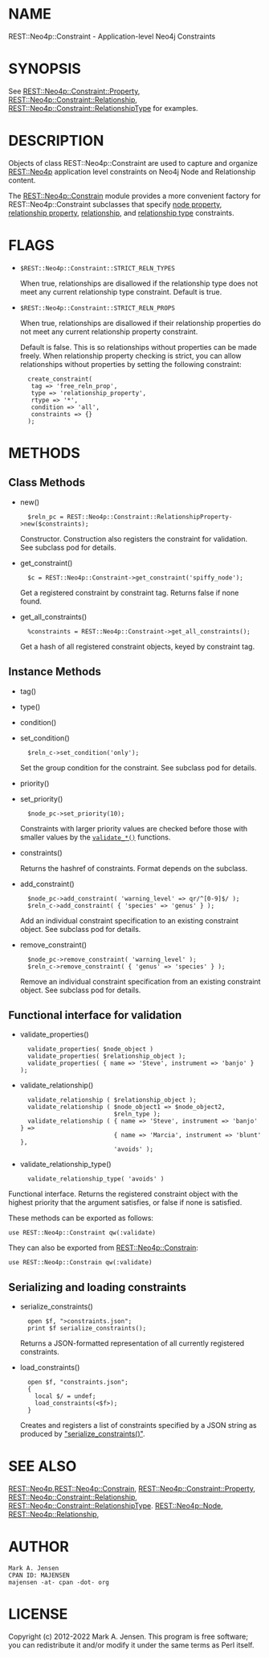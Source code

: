 # NAME

REST::Neo4p::Constraint - Application-level Neo4j Constraints

# SYNOPSIS

See [REST::Neo4p::Constraint::Property](/lib/REST/Neo4p/Constraint/Property.md),
[REST::Neo4p::Constraint::Relationship](/lib/REST/Neo4p/Constraint/Relationship.md),
[REST::Neo4p::Constraint::RelationshipType](/lib/REST/Neo4p/Constraint/RelationshipType.md) for examples.

# DESCRIPTION

Objects of class REST::Neo4p::Constraint are used to capture and
organize [REST::Neo4p](/lib/REST/Neo4p.md) application level constraints on Neo4j Node
and Relationship content.

The [REST::Neo4p::Constrain](/lib/REST/Neo4p/Constrain.md) module provides a more convenient
factory for REST::Neo4p::Constraint subclasses that specify [node
property](/lib/REST/Neo4p/Constraint/Property.md), [relationship
property](/lib/REST/Neo4p/Property.md),
[relationship](/lib/REST/Neo4p/Constraint/Relationship.md), and
[relationship type](/lib/REST/Neo4p/Constraint/RelationshipType.md)
constraints.

# FLAGS

- `$REST::Neo4p::Constraint::STRICT_RELN_TYPES`

    When true, relationships are disallowed if the relationship type does
    not meet any current relationship type constraint. Default is true.

- `$REST::Neo4p::Constraint::STRICT_RELN_PROPS`

    When true, relationships are disallowed if their relationship
    properties do not meet any current relationship property constraint.

    Default is false. This is so relationships without properties can be
    made freely. When relationship property checking is strict, you can
    allow relationships without properties by setting the following
    constraint:

        create_constraint(
         tag => 'free_reln_prop',
         type => 'relationship_property',
         rtype => '*',
         condition => 'all',
         constraints => {}
        );

# METHODS

## Class Methods

- new()

        $reln_pc = REST::Neo4p::Constraint::RelationshipProperty->new($constraints);

    Constructor.  Construction also registers the constraint for
    validation. See subclass pod for details.

- get\_constraint()

        $c = REST::Neo4p::Constraint->get_constraint('spiffy_node');

    Get a registered constraint by constraint tag. Returns false if none found.

- get\_all\_constraints()

        %constraints = REST::Neo4p::Constraint->get_all_constraints();

    Get a hash of all registered constraint objects, keyed by constraint tag.

## Instance Methods

- tag()
- type()
- condition()
- set\_condition()

        $reln_c->set_condition('only');

    Set the group condition for the constraint. See subclass pod for details.

- priority()
- set\_priority()

        $node_pc->set_priority(10);

    Constraints with larger priority values are checked before those with
    smaller values by the [`validate_*()`](#functional-interface-for-validation) functions.

- constraints()

    Returns the hashref of constraints. Format depends on the subclass.

- add\_constraint()

        $node_pc->add_constraint( 'warning_level' => qr/^[0-9]$/ );
        $reln_c->add_constraint( { 'species' => 'genus' } );

    Add an individual constraint specification to an existing constraint
    object. See subclass pod for details.

- remove\_constraint()

        $node_pc->remove_constraint( 'warning_level' );
        $reln_c->remove_constraint( { 'genus' => 'species' } );

    Remove an individual constraint specification from an existing
    constraint object. See subclass pod for details.

## Functional interface for validation

- validate\_properties()

        validate_properties( $node_object )
        validate_properties( $relationship_object );
        validate_properties( { name => 'Steve', instrument => 'banjo' } );

- validate\_relationship()

        validate_relationship ( $relationship_object );
        validate_relationship ( $node_object1 => $node_object2, 
                                $reln_type );
        validate_relationship ( { name => 'Steve', instrument => 'banjo' } =>
                                { name => 'Marcia', instrument => 'blunt' },
                                'avoids' );

- validate\_relationship\_type()

        validate_relationship_type( 'avoids' )

Functional interface. Returns the registered constraint object with
the highest priority that the argument satisfies, or false if none is
satisfied.

These methods can be exported as follows:

    use REST::Neo4p::Constraint qw(:validate)

They can also be exported from [REST::Neo4p::Constrain](/lib/REST/Neo4p/Constrain.md):

    use REST::Neo4p::Constrain qw(:validate)

## Serializing and loading constraints

- serialize\_constraints()

        open $f, ">constraints.json";
        print $f serialize_constraints();

    Returns a JSON-formatted representation of all currently registered
    constraints.

- load\_constraints()

        open $f, "constraints.json";
        {
          local $/ = undef;
          load_constraints(<$f>);
        }

    Creates and registers a list of constraints specified by a JSON string
    as produced by ["serialize\_constraints()"](#serialize_constraints).

# SEE ALSO

[REST::Neo4p](/lib/REST/Neo4p.md),[REST::Neo4p::Constrain](/lib/REST/Neo4p/Constrain.md),
[REST::Neo4p::Constraint::Property](/lib/REST/Neo4p/Constraint/Property.md), [REST::Neo4p::Constraint::Relationship](/lib/REST/Neo4p/Constraint/Relationship.md),
[REST::Neo4p::Constraint::RelationshipType](/lib/REST/Neo4p/Constraint/RelationshipType.md). [REST::Neo4p::Node](/lib/REST/Neo4p/Node.md), [REST::Neo4p::Relationship](/lib/REST/Neo4p/Relationship.md),

# AUTHOR

    Mark A. Jensen
    CPAN ID: MAJENSEN
    majensen -at- cpan -dot- org

# LICENSE

Copyright (c) 2012-2022 Mark A. Jensen. This program is free software; you
can redistribute it and/or modify it under the same terms as Perl
itself.
